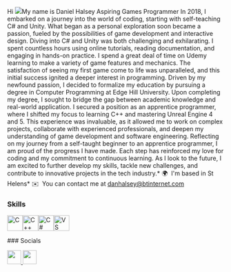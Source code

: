 Hi ![](https://user-images.githubusercontent.com/18350557/176309783-0785949b-9127-417c-8b55-ab5a4333674e.gif)My name is Daniel Halsey
Aspiring Games Programmer
In 2018, I embarked on a journey into the world of coding, starting with self-teaching C# and Unity. What began as a personal exploration soon became a passion, fueled by the possibilities of game development and interactive design. Diving into C# and Unity was both challenging and exhilarating. I spent countless hours using online tutorials, reading documentation, and engaging in hands-on practice. I spend a great deal of time on Udemy learning to make a variety of game features and mechanics. The satisfaction of seeing my first game come to life was unparalleled, and this initial success ignited a deeper interest in programming. Driven by my newfound passion, I decided to formalize my education by pursuing a degree in Computer Programming at Edge Hill University. Upon completing my degree, I sought to bridge the gap between academic knowledge and real-world application. I secured a position as an apprentice programmer, where I shifted my focus to learning C++ and mastering Unreal Engine 4 and 5. This experience was invaluable, as it allowed me to work on complex projects, collaborate with experienced professionals, and deepen my understanding of game development and software engineering. Reflecting on my journey from a self-taught beginner to an apprentice programmer, I am proud of the progress I have made. Each step has reinforced my love for coding and my commitment to continuous learning. As I look to the future, I am excited to further develop my skills, tackle new challenges, and contribute to innovative projects in the tech industry.* 🌍  I'm based in St Helens* ✉️  You can contact me at [danhalsey@btinternet.com](mailto:danhalsey@btinternet.com)

### Skills


<p align="left">
<a href="https://docs.microsoft.com/en-us/cpp/?view=msvc-170" target="_blank" rel="noreferrer"><img src="https://raw.githubusercontent.com/danielcranney/readme-generator/main/public/icons/skills/c-colored.svg" width="36" height="36" alt="C" /></a><a href="https://docs.microsoft.com/en-us/cpp/?view=msvc-170" target="_blank" rel="noreferrer"><img src="https://raw.githubusercontent.com/danielcranney/readme-generator/main/public/icons/skills/cplusplus-colored.svg" width="36" height="36" alt="C++" /></a><a href="https://docs.microsoft.com/en-us/dotnet/csharp/" target="_blank" rel="noreferrer"><img src="https://raw.githubusercontent.com/danielcranney/readme-generator/main/public/icons/skills/csharp-colored.svg" width="36" height="36" alt="C#" /></a><a href="https://code.visualstudio.com/" target="_blank" rel="noreferrer"><img src="https://raw.githubusercontent.com/danielcranney/readme-generator/main/public/icons/skills/visualstudiocode.svg" width="36" height="36" alt="VS Code" /></a></p>
### Socials<p align="left"> <a href="https://www.github.com/danielhalsey7" target="_blank" rel="noreferrer"> <picture> <source media="(prefers-color-scheme: dark)" srcset="https://raw.githubusercontent.com/danielcranney/readme-generator/main/public/icons/socials/github-dark.svg" /> <source media="(prefers-color-scheme: light)" srcset="https://raw.githubusercontent.com/danielcranney/readme-generator/main/public/icons/socials/github.svg" /> <img src="https://raw.githubusercontent.com/danielcranney/readme-generator/main/public/icons/socials/github.svg" width="32" height="32" /> </picture> </a> <a href="https://www.linkedin.com/in/daniel-halsey-20234110b/" target="_blank" rel="noreferrer"> <picture> <source media="(prefers-color-scheme: dark)" srcset="https://raw.githubusercontent.com/danielcranney/readme-generator/main/public/icons/socials/linkedin-dark.svg" /> <source media="(prefers-color-scheme: light)" srcset="https://raw.githubusercontent.com/danielcranney/readme-generator/main/public/icons/socials/linkedin.svg" /> <img src="https://raw.githubusercontent.com/danielcranney/readme-generator/main/public/icons/socials/linkedin.svg" width="32" height="32" /> </picture> </a></p>
